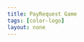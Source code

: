 ```yaml
---
title: PayRequest Game
tags: [color-logo]
layout: none
---
```


<canvas id="gamescreen" width="960" height="640"></canvas>

<!--images-->
<img id = "player" src="https://payrequest.io/assets/logos/Icon%20white.svg" style="display: none"/>

<img id = "smoke" src="http://www.clker.com/cliparts/L/m/5/L/7/N/grey-smoke-hi.png" style="display: none"/>

<img id = "obstacles" src="http://opengameart.org/sites/default/files/styles/medium/public/metal%20plate%20tex.png.preview.jpg" style="display: none"/>


<style>
	canvas{
  background: #11111b;
}
</style>

<script>
/*JS canvas game by Guthrie Schoolar*/
"use strict";

//get context of canvas to manipulate
var canvas = document.getElementById("gamescreen");
var ctx = canvas.getContext("2d");

var keyDownHandler;
var keyUpHandler;

var rand = function(max, min) {
		return Math.floor(Math.random() * (max + min + 1) + min);
};//rand
	
//object variables
var player = { 
	lives: 3,
	score: 0,
	img: new Image(),
	smoke: new Image(),
	xPos: canvas.width / 6,
	yPos: canvas.height / 2,
	vel: 5,
	draw: function() {
		ctx.drawImage(player.img, player.xPos, player.yPos, 50, 50);
	}
  
};

var obsArray = new Array();
var obstacle = {
	width: 64,
	height: canvas.height,
	rand: rand(-canvas.height + 200, -128),
	xPos: 500,
	yPos: 100,
	vel: 3,
	img: new Image(),
	pat: 0,
	init: function() {
		//adjust offset
		for (var i = 0; i < 3; i += 1) {
			var o = Object.assign({}, obstacle);
			obsArray[i] = o;
			obsArray[i].rand = rand(-canvas.height + 200, -75);
			obsArray[i].xPos = canvas.width + 350 * (1 + i);
		}
	},
	draw: function(num) {
		for (var i = 0; i < 3; i += 1) {
			obsArray[i].xPos -= obstacle.vel;
			obsArray[i].yPos =  obsArray[i].rand;
			//check for end of path
			if (obsArray[i].xPos < -128) {
				obsArray[i].rand = rand(-canvas.height + 200, -75);
				obsArray[i].xPos = canvas.width;
			}
			//actual draw part
			ctx.beginPath();
			ctx.drawImage(obstacles.img, obsArray[i].xPos, obsArray[i].yPos, obsArray[i].width, obsArray[i].height);
			ctx.fillStyle = obstacles.pat;
			ctx.fill();
			ctx.drawImage(obstacles.img, obsArray[i].xPos, obsArray[i].yPos + canvas.height + 128, obsArray[i].width, obsArray[i].height);
			ctx.fill();
			ctx.closePath();
		}
	}
};

//gamestates and HUD
var game = {
	state: "game",
	drawHUD: function() {
		ctx.beginPath();
		ctx.rect(0, 0, canvas.width, 75);
		ctx.fillStyle = "#bcbcbc";
		ctx.fill();
		
		//text
		ctx.font = "20px Arial";
		ctx.fillStyle = "black";
	    ctx.fillText("PayRequest Space Game", 20, 30);
		ctx.fillText("Score: " + player.score.toFixed(0), canvas.width - 200, 30);
		ctx.closePath();
	},
	check: function() {
		if (game.state === "game") {
			return;
		}//if
		
		if (game.state === "lose") {
			//draw the lose frame
			ctx.rect(canvas.width / 4, canvas.height / 4, canvas.width / 2, canvas.height / 2);
			ctx.fillStyle = "#bdbdbd";
			ctx.fill();
			
			ctx.font = "36px Arial";
			ctx.fillStyle = "black";
			ctx.fillText("GAME OVER", canvas.width / 2 - 110, canvas.height / 4 + 80);
			ctx.fillText("Score: " + player.score.toFixed(0), canvas.width / 2 - 80, canvas.height / 2);
			ctx.fillText("Press Enter to retry", canvas.width / 2 - 150, canvas.height / 2 + 80);
		}//if
		
		else {
			game.state = "game"; 
		}
	},
	
	reset: function() {
		//player reset
		player.score = 0;
		player.lives = 3;
		player.vel = 5;
		player.xPos = canvas.width / 6;
		player.yPos = canvas.height / 2;
		
		//obstacle reset
		obstacle.init();
		obstacle.vel = 3;
		game.state = "game";
		return;
	},
}

//image handler

var array = new Array();
var ctr = 0;
var stars = {
	ctr: 0,
	randFactor: 1,
	width: 1,
	height: 1,
	xPos: canvas.width,
	yPos: Math.random() * canvas.height,
	vel: .5,
	draw: function() {
		var s = Object.assign({}, stars);
		array[ctr] = s;

		//randomizer for parallax stars!
		array[ctr].randFactor = rand(1, 3);
		array[ctr].yPos = Math.random() * canvas.height;
		array[ctr].width *= array[ctr].randFactor;
		array[ctr].height *= array[ctr].randFactor;

		for (var i = 0; i < ctr; i += 1) {
			if (array[i].xPos < 5) {
				continue; //do not show if drawn beyond canvas
			}//if
			array[i].xPos -= array[i].vel * array[i].randFactor;//incrememnt position
			//draw
			ctx.beginPath();
			ctx.rect(array[i].xPos, array[i].yPos, array[i].width, array[i].height);
			ctx.fillStyle = "rgba(255,255,255,1)";
			ctx.fill();
			ctx.closePath();
		}//for
		//only add to the array every three times
		stars.ctr += 1;
		if (stars.ctr % 3 === 0) {
			ctr += 1;
		}//if
	}
};

function loadImages() {
		player.img = document.getElementById("player");
		obstacles.img = document.getElementById("obstacles");
		obstacles.pat = ctx.createPattern(obstacles.img, "repeat");
}//loadImages

//keyboard handler
var keyboard = {
	left: false,
	right: false,
	up: false,
	down: false,
	downHandler: function(e) {
		switch (e.keyCode) {
			case 37:
				keyboard.left = true;
				break;
			case 38:
				keyboard.up = true;
				break;
			case 39: 
				keyboard.right = true;
				break;
			case 40:
				keyboard.down = true;
				break;
			case 13:
				game.reset();
				game.state = "game";
				break;
		}//switch
	},//function
	
	upHandler: function(e) {
		switch (e.keyCode) {
			case 37:
				keyboard.left = false;
				break;
			case 38:
				keyboard.up = false;
				break;
			case 39:
				keyboard.right = false;
				break;
			case 40:
				keyboard.down = false;
				break;	
		}//switch
	},//function
};//keyboard
//event listeners for the document
document.addEventListener("keydown", keyboard.downHandler, false);
document.addEventListener("keyup", keyboard.upHandler, false);

//physics functions
function move() {
	if(keyboard.left && player.xPos > 5) {
		player.xPos -= player.vel;
	}
	if (keyboard.right && player.xPos < canvas.width) {
		player.xPos += player.vel;
	}
	if (keyboard.up && player.yPos > 75) {
		player.yPos -= player.vel;
	}
	if (keyboard.down && player.yPos < canvas.height - 60) {
		player.yPos += player.vel;
	}
}//move

function collision() {
	for (var i = 0; i < 3; i += 1) {
		if (player.xPos - obsArray[i].xPos < 5 && player.xPos - obsArray[i].xPos > -2) {
			if (player.yPos < obsArray[i].yPos + canvas.height + 128 && player.yPos > obsArray[i].yPos + obsArray[i].height) { 
				player.score += 100;
			}//if
			
			else {
				game.state = "lose";
			}//else
		}//if
	}//for
}//collision

//main function
function draw() {
	stars.draw();
	if (game.state === "game") {
		player.draw();
		obstacle.draw();
	}//if
	game.drawHUD();
}
 
Window.Onload = function() {
	loadImages();
			   }
Window.Onload();
obstacle.init(); //initialize the obstacles
function main() {
  	//erase the rectangle each frame
	ctx.clearRect(0, 0, canvas.width, canvas.height);
	game.check(); //check the gamestate
	draw();
	
	if(game.state === "game") {
		collision();
		move();
		player.score += .1;
		if (player.score.toFixed(0) % 1000 === 0) {
			obstacle.vel += .005;
			player.vel += .0075;
		}
	}//if
}
setInterval(main, 10);
</script>